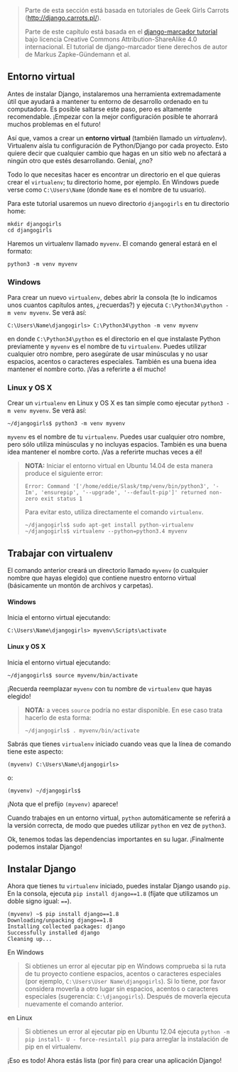 > Parte de esta sección está basada en tutoriales de Geek Girls Carrots (http://django.carrots.pl/).
> 
> Parte de este capítulo está basada en el [django-marcador tutorial](http://django-marcador.keimlink.de/) bajo licencia Creative Commons Attribution-ShareAlike 4.0 internacional. El tutorial de django-marcador tiene derechos de autor de Markus Zapke-Gündemann et al.

## Entorno virtual

Antes de instalar Django, instalaremos una herramienta extremadamente útil que ayudará a mantener tu entorno de desarrollo ordenado en tu computadora. Es posible saltarse este paso, pero es altamente recomendable. ¡Empezar con la mejor configuración posible te ahorrará muchos problemas en el futuro!

Así que, vamos a crear un **entorno virtual** (también llamado un *virtualenv*). Virtualenv aísla tu configuración de Python/Django por cada proyecto. Esto quiere decir que cualquier cambio que hagas en un sitio web no afectará a ningún otro que estés desarrollando. Genial, ¿no?

Todo lo que necesitas hacer es encontrar un directorio en el que quieras crear el `virtualenv`; tu directorio home, por ejemplo. En Windows puede verse como `C:\Users\Name` (donde `Name` es el nombre de tu usuario).

Para este tutorial usaremos un nuevo directorio `djangogirls` en tu directorio home:

    mkdir djangogirls
    cd djangogirls
    

Haremos un virtualenv llamado `myvenv`. El comando general estará en el formato:

    python3 -m venv myvenv
    

### Windows

Para crear un nuevo `virtualenv`, debes abrir la consola (te lo indicamos unos cuantos capítulos antes, ¿recuerdas?) y ejecuta `C:\Python34\python -m venv myvenv`. Se verá así:

    C:\Users\Name\djangogirls> C:\Python34\python -m venv myvenv
    

en donde `C:\Python34\python` es el directorio en el que instalaste Python previamente y `myvenv` es el nombre de tu `virtualenv`. Puedes utilizar cualquier otro nombre, pero asegúrate de usar minúsculas y no usar espacios, acentos o caracteres especiales. También es una buena idea mantener el nombre corto. ¡Vas a referirte a él mucho!

### Linux y OS X

Crear un `virtualenv` en Linux y OS X es tan simple como ejecutar `python3 -m venv myvenv`. Se verá así:

    ~/djangogirls$ python3 -m venv myvenv
    

`myvenv` es el nombre de tu `virtualenv`. Puedes usar cualquier otro nombre, pero sólo utiliza minúsculas y no incluyas espacios. También es una buena idea mantener el nombre corto. ¡Vas a referirte muchas veces a él!

> **NOTA:** Iniciar el entorno virtual en Ubuntu 14.04 de esta manera produce el siguiente error:
> 
>     Error: Command '['/home/eddie/Slask/tmp/venv/bin/python3', '-Im', 'ensurepip', '--upgrade', '--default-pip']' returned non-zero exit status 1
>     
> 
> Para evitar esto, utiliza directamente el comando `virtualenv`.
> 
>     ~/djangogirls$ sudo apt-get install python-virtualenv
>     ~/djangogirls$ virtualenv --python=python3.4 myvenv
>     

## Trabajar con virtualenv

El comando anterior creará un directorio llamado `myvenv` (o cualquier nombre que hayas elegido) que contiene nuestro entorno virtual (básicamente un montón de archivos y carpetas).

#### Windows

Inicia el entorno virtual ejecutando:

    C:\Users\Name\djangogirls> myvenv\Scripts\activate
    

#### Linux y OS X

Inicia el entorno virtual ejecutando:

    ~/djangogirls$ source myvenv/bin/activate
    

¡Recuerda reemplazar `myvenv` con tu nombre de `virtualenv` que hayas elegido!

> **NOTA:** a veces `source` podría no estar disponible. En ese caso trata hacerlo de esta forma:
> 
>     ~/djangogirls$ . myvenv/bin/activate
>     

Sabrás que tienes `virtualenv` iniciado cuando veas que la línea de comando tiene este aspecto:

    (myvenv) C:\Users\Name\djangogirls>
    

o:

    (myvenv) ~/djangogirls$
    

¡Nota que el prefijo `(myvenv)` aparece!

Cuando trabajes en un entorno virtual, `python` automáticamente se referirá a la versión correcta, de modo que puedes utilizar `python` en vez de `python3`.

Ok, tenemos todas las dependencias importantes en su lugar. ¡Finalmente podemos instalar Django!

## Instalar Django

Ahora que tienes tu `virtualenv` iniciado, puedes instalar Django usando `pip`. En la consola, ejecuta `pip install django==1.8` (fíjate que utilizamos un doble signo igual: `==`).

    (myvenv) ~$ pip install django==1.8
    Downloading/unpacking django==1.8
    Installing collected packages: django
    Successfully installed django
    Cleaning up...
    

En Windows

> Si obtienes un error al ejecutar pip en Windows comprueba si la ruta de tu proyecto contiene espacios, acentos o caracteres especiales (por ejemplo, `C:\Users\User Name\djangogirls`). Si lo tiene, por favor considera moverla a otro lugar sin espacios, acentos o caracteres especiales (sugerencia: `C:\djangogirls`). Después de moverla ejecuta nuevamente el comando anterior.

en Linux

> Si obtienes un error al ejecutar pip en Ubuntu 12.04 ejecuta `python -m pip install- U - force-resintall pip` para arreglar la instalación de pip en el virtualenv.

¡Eso es todo! Ahora estás lista (por fin) para crear una aplicación Django!